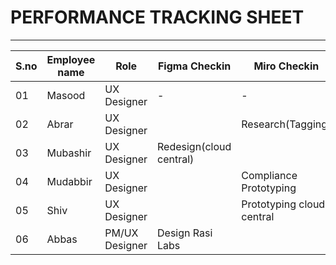 # PERFORMANCE TRACKING SHEET
-----------------------------------------
|S.no|Employee name|Role|Figma Checkin|Miro Checkin|Comments|
|----|-------------|----|-------------|------------|--------|
|01|Masood|UX Designer|-|-|On Leave|
|02|Abrar|UX Designer||Research(Tagging)||
|03|Mubashir|UX Designer|Redesign(cloud central)|||
|04|Mudabbir|UX Designer||Compliance Prototyping||
|05|Shiv|UX Designer||Prototyping cloud central||
|06|Abbas|PM/UX Designer|Design Rasi Labs|||
